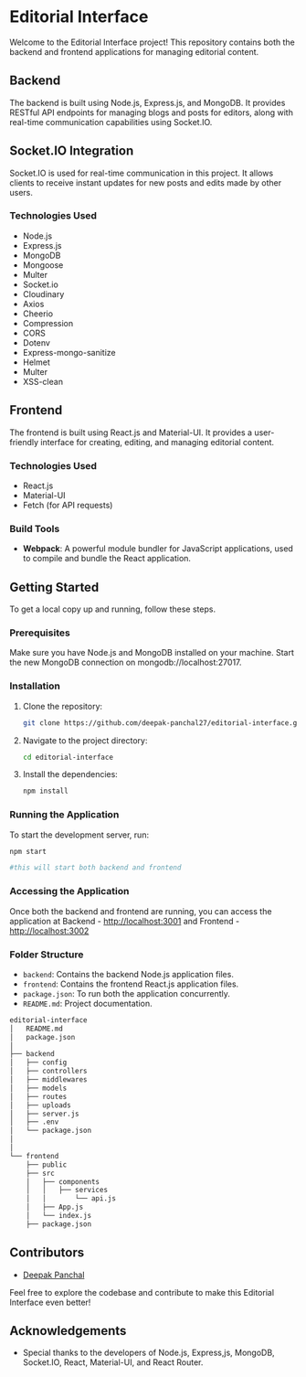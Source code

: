 # Editorial Interface

Welcome to the Editorial Interface project! This repository contains both the backend and frontend applications for managing editorial content.

## Backend

The backend is built using Node.js, Express.js, and MongoDB. It provides RESTful API endpoints for managing blogs and posts for editors, along with real-time communication capabilities using Socket.IO.

## Socket.IO Integration

Socket.IO is used for real-time communication in this project. It allows clients to receive instant updates for new posts and edits made by other users.

### Technologies Used
- Node.js
- Express.js
- MongoDB
- Mongoose
- Multer
- Socket.io
- Cloudinary
- Axios
- Cheerio
- Compression
- CORS
- Dotenv
- Express-mongo-sanitize
- Helmet
- Multer
- XSS-clean

## Frontend

The frontend is built using React.js and Material-UI. It provides a user-friendly interface for creating, editing, and managing editorial content.

### Technologies Used
- React.js
- Material-UI
- Fetch (for API requests)

### Build Tools
- **Webpack**: A powerful module bundler for JavaScript applications, used to compile and bundle the React application.

## Getting Started

To get a local copy up and running, follow these steps.

### Prerequisites

Make sure you have Node.js and MongoDB installed on your machine. Start the new MongoDB connection on mongodb://localhost:27017.

### Installation
1. Clone the repository:
    ```bash
    git clone https://github.com/deepak-panchal27/editorial-interface.git
    ```

2. Navigate to the project directory:
    ```bash
    cd editorial-interface
    ```

3. Install the dependencies:
    ```bash
    npm install
    ```

### Running the Application

To start the development server, run:
```bash
npm start

#this will start both backend and frontend
```

### Accessing the Application
Once both the backend and frontend are running, you can access the application at 
Backend - [http://localhost:3001](http://localhost:3001) and Frontend - [http://localhost:3002](http://localhost:3002)

### Folder Structure
- `backend`: Contains the backend Node.js application files.
- `frontend`: Contains the frontend React.js application files.
- `package.json`: To run both the application concurrently.
- `README.md`: Project documentation.

```bash
editorial-interface
│   README.md
│   package.json
│
├── backend
│   ├── config
│   ├── controllers
│   ├── middlewares
│   ├── models
│   ├── routes
│   ├── uploads
│   ├── server.js
│   ├── .env
│   └── package.json
│   
│
└── frontend
    ├── public
    ├── src
    │   ├── components
    │   │   ├── services
    │   │       └── api.js
    │   ├── App.js
    │   └── index.js
    ├── package.json

```

## Contributors
- [Deepak Panchal](https://github.com/deepak-panchal27)

Feel free to explore the codebase and contribute to make this Editorial Interface even better!

## Acknowledgements

- Special thanks to the developers of Node.js, Express,js, MongoDB, Socket.IO, React, Material-UI, and React Router.